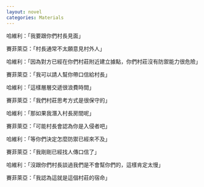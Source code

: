 ```yaml
---
layout: novel
categories: Materials
---
```


哈維利：「我要跟你們村長見面」

賽菲萊亞：「村長通常不太願意見村外人」

哈維利：「因為對方已經在你們村莊附近建立據點，你們村莊沒有防禦能力很危險」

賽菲萊亞：「我可以請人幫你帶口信給村長」

哈維利：「這樣層層交遞很浪費時間」

賽菲萊亞：「我們村莊思考方式是很保守的」

哈維利：「那如果我潛入村長房間呢」

賽菲萊亞：「可能村長會認為你是入侵者吧」

哈維利：「等你們決定怎麼防禦已經來不及」

賽菲萊亞：「我剛剛已經找人傳口信了」

哈維利：「沒跟你們村長談過我們是不會幫你們的，這樣肯定太慢」

賽菲萊亞：「我認為這就是這個村莊的宿命」

